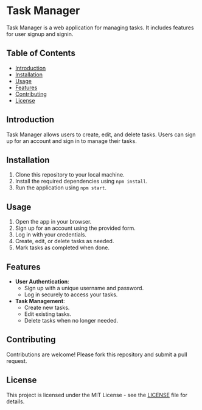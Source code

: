 # Task Manager

Task Manager is a web application for managing tasks. It includes features for user signup and signin.

## Table of Contents

- [Introduction](#introduction)
- [Installation](#installation)
- [Usage](#usage)
- [Features](#features)
- [Contributing](#contributing)
- [License](#license)

## Introduction

Task Manager allows users to create, edit, and delete tasks. Users can sign up for an account and sign in to manage their tasks.

## Installation

1. Clone this repository to your local machine.
2. Install the required dependencies using `npm install`.
3. Run the application using `npm start`.

## Usage

1. Open the app in your browser.
2. Sign up for an account using the provided form.
3. Log in with your credentials.
4. Create, edit, or delete tasks as needed.
5. Mark tasks as completed when done.

## Features

- **User Authentication**:
  - Sign up with a unique username and password.
  - Log in securely to access your tasks.
- **Task Management**:
  - Create new tasks.
  - Edit existing tasks.
  - Delete tasks when no longer needed. 

## Contributing

Contributions are welcome! Please fork this repository and submit a pull request.

## License

This project is licensed under the MIT License - see the [LICENSE](LICENSE) file for details.
